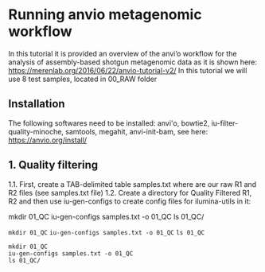 # Running anvio metagenomic workflow
In this tutorial it is provided an overview of the anvi’o workflow for the analysis of assembly-based shotgun metagenomic data as it is shown here: https://merenlab.org/2016/06/22/anvio-tutorial-v2/
In this tutorial we will use 8 test samples, located in 00_RAW folder

## Installation

The following softwares need to be installed: anvi'o, bowtie2, iu-filter-quality-minoche, samtools, megahit, anvi-init-bam, see here: https://anvio.org/install/


## 1. Quality filtering
1.1. First, create a TAB-delimited table samples.txt where are our raw R1 and R2 files (see samples.txt file)
1.2. Create a directory for Quality Filtered R1, R2 and then use iu-gen-configs to create config files for ilumina-utils in it:

mkdir 01_QC
iu-gen-configs samples.txt -o 01_QC
ls 01_QC/

`mkdir 01_QC`
`iu-gen-configs samples.txt -o 01_QC`
`ls 01_QC`

```
mkdir 01_QC
iu-gen-configs samples.txt -o 01_QC
ls 01_QC/
```
